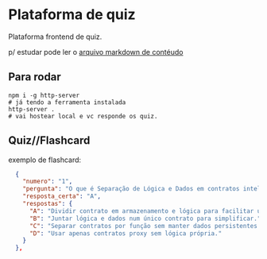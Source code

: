 # Plataforma de quiz

Plataforma frontend de quiz.

p/ estudar pode ler o [arquivo markdown de contéudo](content.md)

## Para rodar

```
npm i -g http-server
# já tendo a ferramenta instalada
http-server .
# vai hostear local e vc responde os quiz.
```

## Quiz//Flashcard
exemplo de flashcard:

```json
  {
    "numero": "1",
    "pergunta": "O que é Separação de Lógica e Dados em contratos inteligentes?",
    "resposta_certa": "A",
    "respostas": {
      "A": "Dividir contrato em armazenamento e lógica para facilitar upgrades mantendo estado.",
      "B": "Juntar lógica e dados num único contrato para simplificar.",
      "C": "Separar contratos por função sem manter dados persistentes.",
      "D": "Usar apenas contratos proxy sem lógica própria."
    }
  },
```
